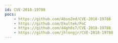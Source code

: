```yaml
---
id: CVE-2018-19788
pocs:
    - https://github.com/AbsoZed/CVE-2018-19788
    - https://github.com/Ekultek/PoC
    - https://github.com/d4gh0s7/CVE-2018-19788
    - https://github.com/jhlongjr/CVE-2018-19788
---
```

